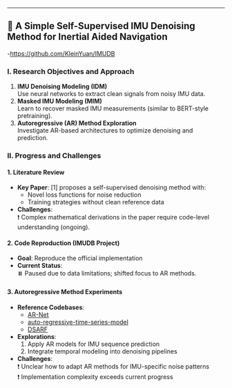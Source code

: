 ---
## 📌 A Simple Self-Supervised IMU Denoising Method for Inertial Aided Navigation
-https://github.com/KleinYuan/IMUDB
### I. Research Objectives and Approach
1. **IMU Denoising Modeling (IDM)**  
   Use neural networks to extract clean signals from noisy IMU data.  
2. **Masked IMU Modeling (MIM)**  
   Learn to recover masked IMU measurements (similar to BERT-style pretraining).  
3. **Autoregressive (AR) Method Exploration**  
   Investigate AR-based architectures to optimize denoising and prediction.  

### II. Progress and Challenges

#### 1. Literature Review
- **Key Paper**: [1] proposes a self-supervised denoising method with:  
  - Novel loss functions for noise reduction  
  - Training strategies without clean reference data  
- **Challenges**:  
  ❗ Complex mathematical derivations in the paper require code-level understanding (ongoing).  

#### 2. Code Reproduction (IMUDB Project)  
- **Goal**: Reproduce the official implementation  
- **Current Status**:  
  ⏸️ Paused due to data limitations; shifted focus to AR methods.  

#### 3. Autoregressive Method Experiments  
- **Reference Codebases**:  
  - [AR-Net](https://github.com/ourownstory/AR-Net)  
  - [auto-regressive-time-series-model](https://github.com/bhattbhavesh91/auto-regressive-time-series-model?tab=readme-ov-file)  
  - [DSARF](https://github.com/ostadabbas/DSARF?tab=readme-ov-file)  
- **Explorations**:  
  1. Apply AR models for IMU sequence prediction  
  2. Integrate temporal modeling into denoising pipelines  
- **Challenges**:  
  ❗ Unclear how to adapt AR methods for IMU-specific noise patterns  
  ❗ Implementation complexity exceeds current progress  
